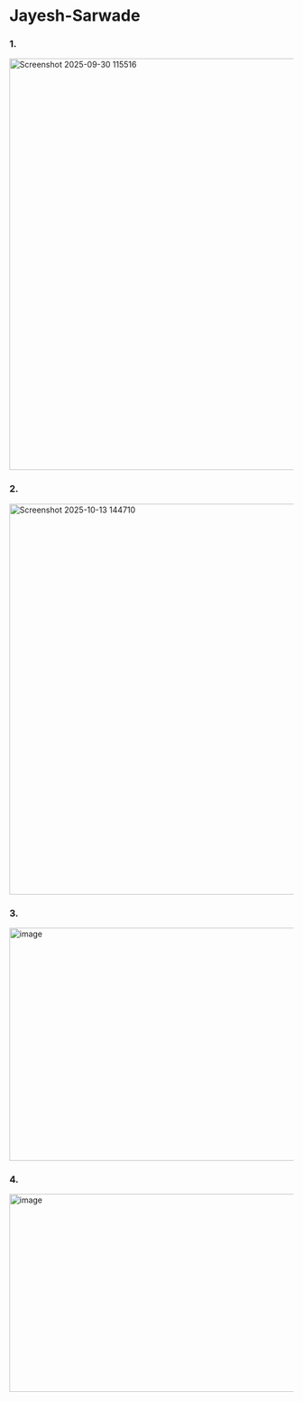 # Jayesh-Sarwade
<h3> 1.</h3>
<img width="861" height="730" alt="Screenshot 2025-09-30 115516" src="https://github.com/user-attachments/assets/c9fbd132-d3df-4d15-bf0a-6fc4ca740d9b" />
<h3>2.</h3>
<img width="1510" height="693" alt="Screenshot 2025-10-13 144710" src="https://github.com/user-attachments/assets/7b2f9bde-759d-4fad-ace0-8ddac2f93f07" />
<h3>3.</h3>
<img width="700" height="413" alt="image" src="https://github.com/user-attachments/assets/bbdcab3d-ea69-4ea6-9078-0467c173bf20" />
<h3>4.</h3>
<img width="646" height="351" alt="image" src="https://github.com/user-attachments/assets/4b675b77-2213-47bd-9395-dd8977fc0526" />




